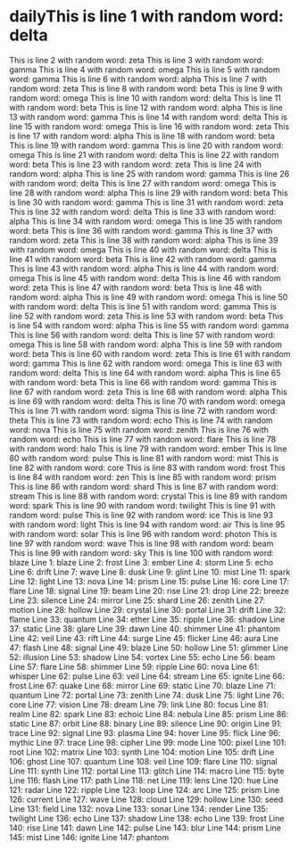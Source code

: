 # dailyThis is line 1 with random word: delta
This is line 2 with random word: zeta
This is line 3 with random word: gamma
This is line 4 with random word: omega
This is line 5 with random word: gamma
This is line 6 with random word: alpha
This is line 7 with random word: zeta
This is line 8 with random word: beta
This is line 9 with random word: omega
This is line 10 with random word: delta
This is line 11 with random word: beta
This is line 12 with random word: alpha
This is line 13 with random word: gamma
This is line 14 with random word: delta
This is line 15 with random word: omega
This is line 16 with random word: zeta
This is line 17 with random word: alpha
This is line 18 with random word: beta
This is line 19 with random word: gamma
This is line 20 with random word: omega
This is line 21 with random word: delta
This is line 22 with random word: beta
This is line 23 with random word: zeta
This is line 24 with random word: alpha
This is line 25 with random word: gamma
This is line 26 with random word: delta
This is line 27 with random word: omega
This is line 28 with random word: alpha
This is line 29 with random word: beta
This is line 30 with random word: gamma
This is line 31 with random word: zeta
This is line 32 with random word: delta
This is line 33 with random word: alpha
This is line 34 with random word: omega
This is line 35 with random word: beta
This is line 36 with random word: gamma
This is line 37 with random word: zeta
This is line 38 with random word: alpha
This is line 39 with random word: omega
This is line 40 with random word: delta
This is line 41 with random word: beta
This is line 42 with random word: gamma
This is line 43 with random word: alpha
This is line 44 with random word: omega
This is line 45 with random word: delta
This is line 46 with random word: zeta
This is line 47 with random word: beta
This is line 48 with random word: alpha
This is line 49 with random word: omega
This is line 50 with random word: delta
This is line 51 with random word: gamma
This is line 52 with random word: zeta
This is line 53 with random word: beta
This is line 54 with random word: alpha
This is line 55 with random word: gamma
This is line 56 with random word: delta
This is line 57 with random word: omega
This is line 58 with random word: alpha
This is line 59 with random word: beta
This is line 60 with random word: zeta
This is line 61 with random word: gamma
This is line 62 with random word: omega
This is line 63 with random word: delta
This is line 64 with random word: alpha
This is line 65 with random word: beta
This is line 66 with random word: gamma
This is line 67 with random word: zeta
This is line 68 with random word: alpha
This is line 69 with random word: delta
This is line 70 with random word: omega
This is line 71 with random word: sigma
This is line 72 with random word: theta
This is line 73 with random word: echo
This is line 74 with random word: nova
This is line 75 with random word: zenith
This is line 76 with random word: echo
This is line 77 with random word: flare
This is line 78 with random word: halo
This is line 79 with random word: ember
This is line 80 with random word: pulse
This is line 81 with random word: mist
This is line 82 with random word: core
This is line 83 with random word: frost
This is line 84 with random word: zen
This is line 85 with random word: prism
This is line 86 with random word: shard
This is line 87 with random word: stream
This is line 88 with random word: crystal
This is line 89 with random word: spark
This is line 90 with random word: twilight
This is line 91 with random word: pulse
This is line 92 with random word: ice
This is line 93 with random word: light
This is line 94 with random word: air
This is line 95 with random word: solar
This is line 96 with random word: photon
This is line 97 with random word: wave
This is line 98 with random word: beam
This is line 99 with random word: sky
This is line 100 with random word: blaze
Line 1: blaze
Line 2: frost
Line 3: ember
Line 4: storm
Line 5: echo
Line 6: drift
Line 7: wave
Line 8: dusk
Line 9: glint
Line 10: mist
Line 11: spark
Line 12: light
Line 13: nova
Line 14: prism
Line 15: pulse
Line 16: core
Line 17: flare
Line 18: signal
Line 19: beam
Line 20: rise
Line 21: drop
Line 22: breeze
Line 23: silence
Line 24: mirror
Line 25: shard
Line 26: zenith
Line 27: motion
Line 28: hollow
Line 29: crystal
Line 30: portal
Line 31: drift
Line 32: flame
Line 33: quantum
Line 34: ether
Line 35: ripple
Line 36: shadow
Line 37: static
Line 38: glare
Line 39: dawn
Line 40: shimmer
Line 41: phantom
Line 42: veil
Line 43: rift
Line 44: surge
Line 45: flicker
Line 46: aura
Line 47: flash
Line 48: signal
Line 49: blaze
Line 50: hollow
Line 51: glimmer
Line 52: illusion
Line 53: shadow
Line 54: vortex
Line 55: echo
Line 56: beam
Line 57: flare
Line 58: shimmer
Line 59: ripple
Line 60: nova
Line 61: whisper
Line 62: pulse
Line 63: veil
Line 64: stream
Line 65: ignite
Line 66: frost
Line 67: quake
Line 68: mirror
Line 69: static
Line 70: blaze
Line 71: quantum
Line 72: portal
Line 73: zenith
Line 74: dusk
Line 75: light
Line 76: core
Line 77: vision
Line 78: dream
Line 79: link
Line 80: focus
Line 81: realm
Line 82: spark
Line 83: echoic
Line 84: nebula
Line 85: prism
Line 86: static
Line 87: orbit
Line 88: binary
Line 89: silence
Line 90: origin
Line 91: trace
Line 92: signal
Line 93: plasma
Line 94: hover
Line 95: flick
Line 96: mythic
Line 97: trace
Line 98: cipher
Line 99: mode
Line 100: pixel
Line 101: root
Line 102: matrix
Line 103: synth
Line 104: motion
Line 105: drift
Line 106: ghost
Line 107: quantum
Line 108: veil
Line 109: flare
Line 110: signal
Line 111: synth
Line 112: portal
Line 113: glitch
Line 114: macro
Line 115: byte
Line 116: flash
Line 117: path
Line 118: net
Line 119: lens
Line 120: hue
Line 121: radar
Line 122: ripple
Line 123: loop
Line 124: arc
Line 125: prism
Line 126: current
Line 127: wave
Line 128: cloud
Line 129: hollow
Line 130: seed
Line 131: field
Line 132: nova
Line 133: sonar
Line 134: render
Line 135: twilight
Line 136: echo
Line 137: shadow
Line 138: echo
Line 139: frost
Line 140: rise
Line 141: dawn
Line 142: pulse
Line 143: blur
Line 144: prism
Line 145: mist
Line 146: ignite
Line 147: phantom
